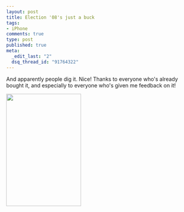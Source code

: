 ```yaml
--- 
layout: post
title: Election '08's just a buck
tags: 
- iPhone
comments: true
type: post
published: true
meta: 
  _edit_last: "2"
  dsq_thread_id: "91764322"
---
```

And apparently people dig it. Nice! Thanks to everyone who's already bought it, and especially to everyone who's given me feedback on it!

<a href="http://brethorsting.com/blog/wp-content/uploads/2008/09/13.jpg"><img class="alignnone size-medium wp-image-743" title="13" src="http://brethorsting.com/blog/wp-content/uploads/2008/09/13-200x300.jpg" alt="" width="200" height="300" /></a>
